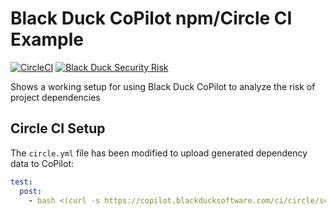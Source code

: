 # Black Duck CoPilot npm/Circle CI Example

[![CircleCI](https://circleci.com/gh/BlackDuckCoPilot/example-npm-circle.svg?style=svg)](https://circleci.com/gh/BlackDuckCoPilot/example-npm-circle) [![Black Duck Security Risk](https://copilot.blackducksoftware.com/github/repos/BlackDuckCoPilot/example-npm-circle/branches/test/badge-risk.svg)](https://copilot.blackducksoftware.com/github/repos/BlackDuckCoPilot/example-npm-circle/branches/test)

Shows a working setup for using Black Duck CoPilot to analyze the risk of project dependencies

## Circle CI Setup
The `circle.yml` file has been modified to upload generated dependency data to CoPilot:

```yaml
test:
  post:
    - bash <(curl -s https://copilot.blackducksoftware.com/ci/circle/scripts/upload)
```
